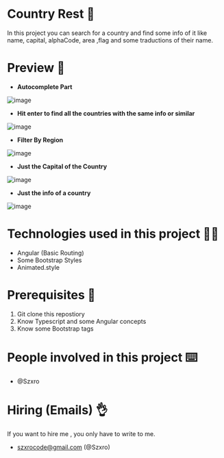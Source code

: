 # Country Rest :memo:
In this project you can search for a country and find some info of it like name, capital, alphaCode, area ,flag and some traductions of their name.

# Preview :eyes:

- **Autocomplete Part**

![image](https://user-images.githubusercontent.com/103012492/182185852-0165c24d-8d51-4337-8f6e-b7b73b2716ad.png)

- **Hit enter to find all the countries with the same info or similar**

![image](https://user-images.githubusercontent.com/103012492/182186106-21eb38b8-503b-4d75-8781-f389081a339c.png)

- **Filter By Region**

![image](https://user-images.githubusercontent.com/103012492/182186239-0d4de1f3-c8d5-4257-98d0-075be39a440c.png)

- **Just the Capital of the Country**

![image](https://user-images.githubusercontent.com/103012492/182186357-8fdf858e-9625-4269-8317-20586d5dcd45.png)

- **Just the info of a country**

![image](https://user-images.githubusercontent.com/103012492/182186972-3904471f-2843-40aa-ae34-b43dbf5f83cd.png)

# Technologies used in this project 👨‍💻
* Angular (Basic Routing)
* Some Bootstrap Styles
* Animated.style

# Prerequisites 📑
1. Git clone this repostiory
2. Know Typescript and some Angular concepts
3. Know some Bootstrap tags

# People involved in this project ⌨️
* @Szxro 

# Hiring (Emails) 👌
If you want to hire me , you only have to write to me.
- szxrocode@gmail.com (@Szxro)




